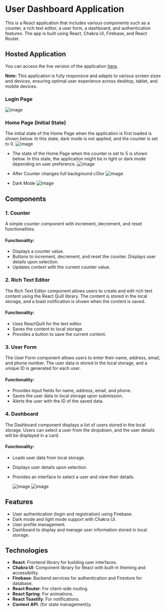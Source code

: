# User Dashboard Application

This is a React application that includes various components such as a counter, a rich text editor, a user form, a dashboard, and authentication features. The app is built using React, Chakra UI, Firebase, and React Router.
## Hosted Application

You can access the live version of the application [here](https://up-ab.vercel.app/).

**Note:** This application is fully responsive and adapts to various screen sizes and devices, ensuring optimal user experience across desktop, tablet, and mobile devices.



### LogIn Page 
![image](https://github.com/Ayush19bansal/UP-AB/assets/118842033/c74fe4c3-c1d8-446e-8585-a1640e9c4d31)

### Home Page (Initial State)
The initial state of the Home Page when the application is first loaded is shown below. In this state, dark mode is not applied, and the counter is set to 0.
![image](https://github.com/Ayush19bansal/UP-AB/assets/118842033/68b4b28b-7d91-46ab-a423-67bdd6db9562)

- The state of the Home Page when the counter is set to 5 is shown below. In this state, the application might be in light or dark mode depending on user preference.
![image](https://github.com/Ayush19bansal/UP-AB/assets/118842033/b8587594-b46c-4a71-94c1-89ce823fe949)


- After Counter changes full background cOlor 
![image](https://github.com/Ayush19bansal/UP-AB/assets/118842033/e23223b4-9b12-406b-9ceb-87f57ed52154)
- Dark Mode
![image](https://github.com/Ayush19bansal/UP-AB/assets/118842033/047884c0-6424-468d-87b3-7ef7412eab4b)






## Components
### 1. Counter
A simple counter component with increment, decrement, and reset functionalities.
#### Functionality:
- Displays a counter value.
- Buttons to increment, decrement, and reset the counter. Displays user details upon selection.
- Updates context with the current counter value.


### 2. Rich Text Editor
The Rich Text Editor component allows users to create and edit rich text content using the React Quill library. The content is stored in the local storage, and a toast notification is shown when the content is saved.
#### Functionality:
- Uses ReactQuill for the text editor.
- Saves the content to local storage.
- Provides a button to save the current content.




### 3. User Form
The User Form component allows users to enter their name, address, email, and phone number. The user data is stored in the local storage, and a unique ID is generated for each user.
#### Functionality:
- Provides input fields for name, address, email, and phone.
- Saves the user data to local storage upon submission.
- Alerts the user with the ID of the saved data.




### 4. Dashboard
The Dashboard component displays a list of users stored in the local storage. Users can select a user from the dropdown, and the user details will be displayed in a card.
#### Functionality:
- Loads user data from local storage.
- Displays user details upon selection.
- Provides an interface to select a user and view their details.

  ![image](https://github.com/Ayush19bansal/UP-AB/assets/118842033/558bf7b9-6892-4ac1-b49b-b06990e9b118)
 ![image](https://github.com/Ayush19bansal/UP-AB/assets/118842033/9c7a5306-6f32-45ac-8343-eecd35f5e1e0)




## Features

- User authentication (login and registration) using Firebase.
- Dark mode and light mode support with Chakra UI.
- User profile management.
- Dashboard to display and manage user information stored in local storage.

## Technologies

- **React**: Frontend library for building user interfaces.
- **Chakra UI**: Component library for React with built-in theming and accessibility.
- **Firebase**: Backend services for authentication and Firestore for database.
- **React Router**: For client-side routing.
- **React Spring**: For animations.
- **React Toastify**: For notifications.
- **Context API**:  (for state management)y.


